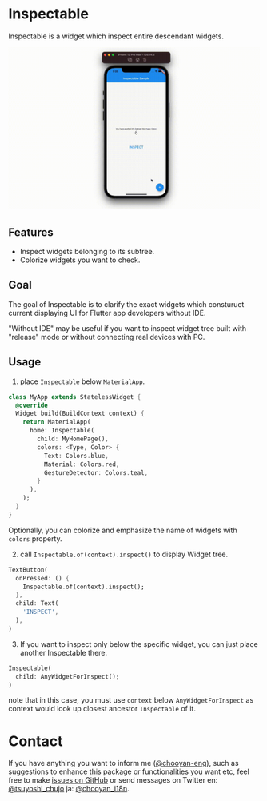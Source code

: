 # Inspectable

Inspectable is a widget which inspect entire descendant widgets.

![inspectable_demo](https://github.com/chooyan-eng/inspectable/raw/main/assets/inspectable_sample.gif)

## Features

- Inspect widgets belonging to its subtree.
- Colorize widgets you want to check.

## Goal

The goal of Inspectable is to clarify the exact widgets which consturuct current displaying UI for Flutter app developers without IDE.

"Without IDE" may be useful if you want to inspect widget tree built with "release" mode or without connecting real devices with PC.

## Usage

1. place `Inspectable` below `MaterialApp`.

```dart
class MyApp extends StatelessWidget {
  @override
  Widget build(BuildContext context) {
    return MaterialApp(
      home: Inspectable(
        child: MyHomePage(),
        colors: <Type, Color> {
          Text: Colors.blue,
          Material: Colors.red,
          GestureDetector: Colors.teal,
        }
      ),
    );
  }
}
```

Optionally, you can colorize and emphasize the name of widgets with `colors` property.

2. call `Inspectable.of(context).inspect()` to display Widget tree.

```dart
TextButton(
  onPressed: () {
    Inspectable.of(context).inspect();
  },
  child: Text(
    'INSPECT',
  ),
)
```

3. If you want to inspect only below the specific widget, you can just place another Inspectable there.

```dart
Inspectable(
  child: AnyWidgetForInspect();
)
```

note that in this case, you must use `context` below `AnyWidgetForInspect` as context would look up closest ancestor `Inspectable` of it.


# Contact

If you have anything you want to inform me ([@chooyan-eng](https://github.com/chooyan-eng)), such as suggestions to enhance this package or functionalities you want etc, feel free to make [issues on GitHub](https://github.com/chooyan-eng/inspectable/issues) or send messages on Twitter en: [@tsuyoshi_chujo](https://twitter.com/tsuyoshi_chujo) ja: [@chooyan_i18n](https://twitter.com/chooyan_i18n).